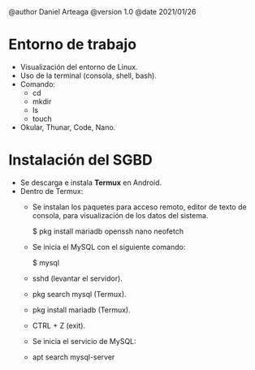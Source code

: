 @author Daniel Arteaga
@version 1.0
@date 2021/01/26

Entorno de trabajo
==================

- Visualización del entorno de Linux.
- Uso de la terminal (consola, shell, bash).
- Comando: 
    - cd
    - mkdir
    - ls
    - touch
- Okular, Thunar, Code, Nano.

Instalación del SGBD
====================

- Se descarga e instala **Termux** en Android.
- Dentro de Termux:
    - Se instalan los paquetes para acceso remoto, editor de texto de consola, para visualización de los datos del sistema.

        $ pkg install mariadb openssh nano neofetch

    - Se inicia el MySQL con el siguiente comando:

        $ mysql

    - sshd (levantar el servidor).
    - pkg search mysql (Termux).
    - pkg install mariadb (Termux).
    - CTRL + Z (exit).
    
    - Se inicia el servicio de MySQL:
    - apt search mysql-server 

